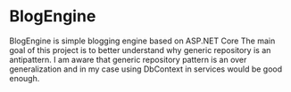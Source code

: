 # BlogEngine
BlogEngine is simple blogging engine based on ASP.NET Core 
The main goal of this project is to better understand why generic repository is an antipattern.
I am aware that generic repository pattern is an over generalization and in my case using DbContext in services would be good enough.

